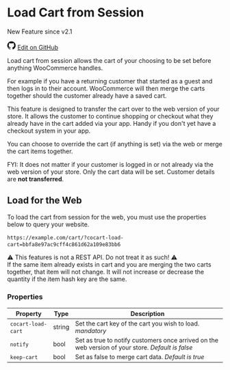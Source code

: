 # Load Cart from Session #

<span class="new">New Feature since v2.1</span>

<img src="images/github.svg" width="20" height="20" alt="GitHub Mark Logo"> [Edit on GitHub](https://github.com/co-cart/co-cart-docs/blob/master/source/includes/cocart-v1/_load-cart-from-session.md)

Load cart from session allows the cart of your choosing to be set before anything WooCommerce handles.

For example if you have a returning customer that started as a guest and then logs in to their account. WooCommerce will then merge the carts together should the customer already have a saved cart.

This feature is designed to transfer the cart over to the web version of your store. It allows the customer to continue shopping or checkout what they already have in the cart added via your app. Handy if you don't yet have a checkout system in your app.

You can choose to override the cart (if anything is set) via the web or merge the cart items together.

<aside class="notice">
	FYI: It does not matter if your customer is logged in or not already via the web version of your store. Only the cart data will be set. Customer details are <strong>not transferred</strong>.
</aside>

## Load for the Web ##

To load the cart from session for the web, you must use the properties below to query your website.

```
https://example.com/cart/?cocart-load-cart=bbfa8e97ac9cff4c861d62a109e83bb6
```

<aside class="warning">
  ⚠️ This features is not a REST API. Do not treat it as such! ⚠️
</aside>

<aside class="notice">
	If the same item already exists in cart and you are merging the two carts together, that item will not change. It will not increase or decrease the quantity if the item hash key are the same.
</aside>

### Properties ###

| Property           | Type   | Description                                                                                                                     |
| ------------------ | ------ | ------------------------------------------------------------------------------------------------------------------------------- |
| `cocart-load-cart` | string | Set the cart key of the cart you wish to load. <i class="label label-info">mandatory</i>                                        |
| `notify`           | bool   | Set as true to notify customers once arrived on the web version of your store. <i class="label label-info">Default is false</i> |
| `keep-cart`        | bool   | Set as false to merge cart data. <i class="label label-info">Default is true</i>                                                |